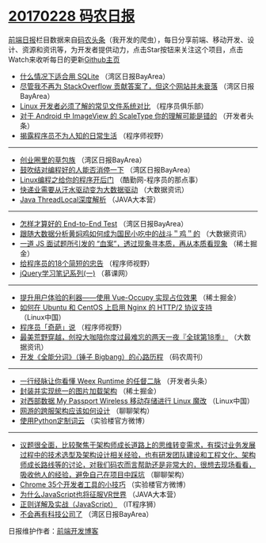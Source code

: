 # [20170228 码农日报](https://github.com/kujian/frontendDaily/blob/master/2017/02/28.md)

[前端日报](http://caibaojian.com/c/news)栏目数据来自[码农头条](http://hao.caibaojian.com/)（我开发的爬虫），每日分享前端、移动开发、设计、资源和资讯等，为开发者提供动力，点击Star按钮来关注这个项目，点击Watch来收听每日的更新[Github主页](https://github.com/kujian/frontendDaily)
* [什么情况下适合用 SQLite](http://hao.caibaojian.com/27988.html) （湾区日报BayArea）
* [尽管我不再为 StackOverflow 贡献答案了，但这个网站并未衰落](http://hao.caibaojian.com/27987.html) （湾区日报BayArea）
* [Linux 开发者必须了解的常见文件系统对比](http://hao.caibaojian.com/28032.html) （程序员俱乐部）
* [对于 Android 中 ImageView 的 ScaleType 你的理解可能是错的](http://hao.caibaojian.com/28094.html) （开发者头条）
* [揭露程序员不为人知的日常生活](http://hao.caibaojian.com/28058.html) （程序师视野）

***
* [创业圈里的草包族](http://hao.caibaojian.com/28009.html) （湾区日报BayArea）
* [鼓吹结对编程好的人能否消停一下](http://hao.caibaojian.com/28010.html) （湾区日报BayArea）
* [Linux编程之给你的程序开后门](http://hao.caibaojian.com/28076.html) （酷勤网-程序员的那点事）
* [快递业需要从汗水驱动变为大数据驱动](http://hao.caibaojian.com/28067.html) （大数据资讯）
* [Java ThreadLocal深度解析](http://hao.caibaojian.com/28031.html) （JAVA大本营）

***
* [怎样才算好的 End-to-End Test](http://hao.caibaojian.com/28013.html) （湾区日报BayArea）
* [跟随大数据分析黄焖鸡如何成为国民小吃中的战斗＂鸡＂的](http://hao.caibaojian.com/28069.html) （大数据资讯）
* [一道 JS 面试题所引发的 &#8220;血案&#8221;，透过现象寻本质，再从本质看现象](http://hao.caibaojian.com/28081.html) （稀土掘金）
* [给程序员的18个简短的忠告](http://hao.caibaojian.com/28060.html) （程序师视野）
* [jQuery学习笔记系列(一)](http://hao.caibaojian.com/28006.html) （慕课网）

***
* [提升用户体验的利器——使用 Vue-Occupy 实现占位效果](http://hao.caibaojian.com/28082.html) （稀土掘金）
* [如何在 Ubuntu 和 CentOS 上启用 Nginx 的 HTTP/2 协议支持](http://hao.caibaojian.com/28017.html) （Linux中国）
* [程序员「奇葩」说](http://hao.caibaojian.com/28061.html) （程序师视野）
* [最美荒野穿越，创投大咖陪你度过最难忘的两天一夜『全球第18季』](http://hao.caibaojian.com/28072.html) （大数据资讯）
* [开发《全能分词》（锤子 Bigbang）的心路历程](http://hao.caibaojian.com/28039.html) （码农周刊）

***
* [一行经脉让你看懂 Weex Runtime 的任督二脉](http://hao.caibaojian.com/28095.html) （开发者头条）
* [封装并实现统一的图片加载架构](http://hao.caibaojian.com/28085.html) （稀土掘金）
* [对西部数据 My Passport Wireless 移动存储进行 Linux 魔改](http://hao.caibaojian.com/28019.html) （Linux中国）
* [网游的跨服架构应该如何设计](http://hao.caibaojian.com/28020.html) （聊聊架构）
* [使用Python定制词云](http://hao.caibaojian.com/28065.html) （实验楼官方微博）

***
* [议题很全面，比较聚焦于架构师成长道路上的思维转变需求，有探讨业务发展过程中的技术选型及架构设计相关经验，也有研发团队建设和工程文化、架构师成长路线等的讨论，对我们码农而言帮助还是非常大的，很想去现场看看，吸收他人的经验，避免自己在项目中踩坑](http://hao.caibaojian.com/28021.html) （聊聊架构）
* [Chrome 35个开发者工具的小技巧](http://hao.caibaojian.com/28066.html) （实验楼官方微博）
* [为什么JavaScript也将征服VR世界](http://hao.caibaojian.com/28030.html) （JAVA大本营）
* [正则详解及实战（JavaScript）](http://hao.caibaojian.com/28077.html) （IT程序狮）
* [不会再有科技公司了](http://hao.caibaojian.com/28012.html) （湾区日报BayArea）

日报维护作者：[前端开发博客](http://caibaojian.com/) 